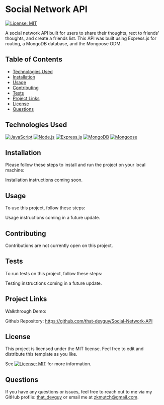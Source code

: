 # Social Network API
[![License: MIT](https://img.shields.io/badge/License-MIT-yellow.svg)](https://opensource.org/licenses/MIT)
  
A social network API built for users to share their thoughts, rect to friends' thoughts, and create a friends list. This API was built using Express.js for routing, a MongoDB database, and the Mongoose ODM.
  
  
## Table of Contents

- [Technologies Used](#technologies-used)
- [Installation](#installation)
- [Usage](#usage)
- [Contributing](#contributing)
- [Tests](#tests)
- [Project Links](#project-links)
- [License](#license)
- [Questions](#questions)

## Technologies Used

[![JavaScript](https://img.shields.io/badge/JavaScript-ES6+-yellow)](https://www.ecma-international.org/ecma-262/)
[![Node.js](https://img.shields.io/badge/Node.js-v14.17.0-green)](https://nodejs.org/)
[![Express.js](https://img.shields.io/badge/Express.js-v4.17.1-lightgrey)](https://expressjs.com/)
[![MongoDB](https://img.shields.io/badge/MongoDB-v5.0-green)](https://www.mongodb.com/)
[![Mongoose](https://img.shields.io/badge/Mongoose-v6.0.12-blue)](https://mongoosejs.com/)


## Installation

Please follow these steps to install and run the project on your local machine:

Installation instructions coming soon.
  
## Usage
  
To use this project, follow these steps:

Usage instructions coming in a future update.

## Contributing

Contributions are not currently open on this project.

## Tests

To run tests on this project, follow these steps:

Testing instructions coming in a future update.
  
## Project Links
  
Walkthrough Demo:

Github Repository: https://github.com/that-devguy/Social-Network-API

## License

This project is licensed under the MIT license. Feel free to edit and distribute this template as you like.

See [![License: MIT](https://img.shields.io/badge/License-MIT-yellow.svg)](https://opensource.org/licenses/MIT) for more information.

## Questions

If you have any questions or issues, feel free to reach out to me via my GitHub profile: [that_devguy](https://github.com/that_devguy) or email me at zkmutch@gmail.com.
